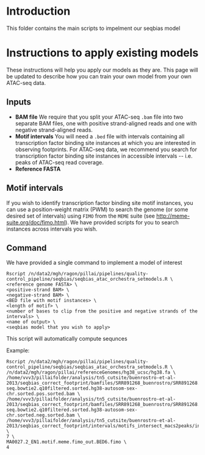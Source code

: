# Introduction

This folder contains the main scripts to impelment our seqbias model


# Instructions to apply existing models

These instructions will help you apply our models as they are. This page will be updated to describe how you can train your own model from your own ATAC-seq data.

## Inputs

* **BAM file** We require that you split your ATAC-seq `.bam` file into two separate BAM files, one with positive strand-aligned reads and one with negative strand-aligned reads.
* **Motif intervals** You will need a `.bed` file with intervals containing all transcription factor binding site instances at which you are interested in observing footprints. For ATAC-seq data, we recommend you search for transcription factor binding site instances in accessible intervals -- i.e. peaks of ATAC-seq read coverage.
* **Reference FASTA**

## Motif intervals
If you wish to identify transcription factor binding site motif instances, you can use a position-weight matrix (PWM) to search the genome (or some desired set of intervals) using `FIMO` from the `MEME` suite (see http://meme-suite.org/doc/fimo.html). We have provided scripts for you to search instances across intervals you wish.

## Command

We have provided a single command to implement a model of interest

```
Rscript /n/data2/mgh/ragon/pillai/pipelines/quality-control_pipeline/seqbias/seqbias_atac_orchestra_setmodels.R \
<reference genome FASTA> \
<positive-strand BAM> \
<negative-strand BAM> \
<BED file with motif instances> \
<length of motif> \
<number of bases to clip from the positive and negative strands of the intervals> \
<name of output> \
<seqbias model that you wish to apply>
```

This script will automatically compute sequnces

Example:
```
Rscript /n/data2/mgh/ragon/pillai/pipelines/quality-control_pipeline/seqbias/seqbias_atac_orchestra_setmodels.R \
/n/data2/mgh/ragon/pillai/referenceGenomes/hg38_ucsc/hg38.fa \
/home/vvv3/pillaifolder/analysis/tn5_cutsite/buenrostro-et-al-2013/seqbias_correct_footprint/bamfiles/SRR891268_buenrostro/SRR891268.atac-seq.bowtie2.q10filtered.sorted.hg38-autosom-sex-chr.sorted.pos.sorted.bam \
/home/vvv3/pillaifolder/analysis/tn5_cutsite/buenrostro-et-al-2013/seqbias_correct_footprint/bamfiles/SRR891268_buenrostro/SRR891268.atac-seq.bowtie2.q10filtered.sorted.hg38-autosom-sex-chr.sorted.neg.sorted.bam \
/home/vvv3/pillaifolder/analysis/tn5_cutsite/buenrostro-et-al-2013/seqbias_correct_footprint/intervals/motifs_intersect_macs2peaks/intersect_SRR891268.narrow/JASPAR_core_vertebrate_nonoredundnant/bedfiles/BED6/MA00/MA0027.2_EN1.motif.meme.fimo_out.BED6.fimo.bed \
7 \
MA0027.2_EN1.motif.meme.fimo_out.BED6.fimo \
4
```
